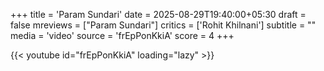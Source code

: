 +++
title = 'Param Sundari'
date = 2025-08-29T19:40:00+05:30
draft = false
mreviews = ["Param Sundari"]
critics = ['Rohit Khilnani']
subtitle = ""
media = 'video'
source = 'frEpPonKkiA'
score = 4
+++

{{< youtube id="frEpPonKkiA" loading="lazy" >}}
